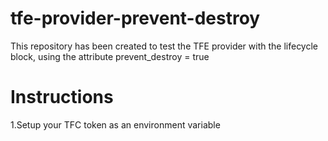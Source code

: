 # tfe-provider-prevent-destroy
This repository has been created to test the TFE provider with the lifecycle block, using the attribute prevent_destroy = true


# Instructions

1.Setup your TFC token as an environment variable

